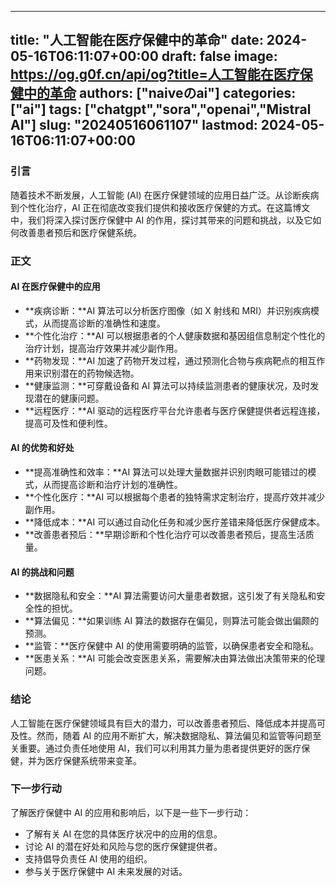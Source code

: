 
---
title: "人工智能在医疗保健中的革命"
date: 2024-05-16T06:11:07+00:00
draft: false
image: https://og.g0f.cn/api/og?title=人工智能在医疗保健中的革命
authors: ["naiveのai"]
categories: ["ai"]
tags: ["chatgpt","sora","openai","Mistral AI"]
slug: "20240516061107"
lastmod: 2024-05-16T06:11:07+00:00
---
### 引言

随着技术不断发展，人工智能 (AI) 在医疗保健领域的应用日益广泛。从诊断疾病到个性化治疗，AI 正在彻底改变我们提供和接收医疗保健的方式。在这篇博文中，我们将深入探讨医疗保健中 AI 的作用，探讨其带来的问题和挑战，以及它如何改善患者预后和医疗保健系统。

### 正文

#### AI 在医疗保健中的应用

* **疾病诊断：**AI 算法可以分析医疗图像（如 X 射线和 MRI）并识别疾病模式，从而提高诊断的准确性和速度。
* **个性化治疗：**AI 可以根据患者的个人健康数据和基因组信息制定个性化的治疗计划，提高治疗效果并减少副作用。
* **药物发现：**AI 加速了药物开发过程，通过预测化合物与疾病靶点的相互作用来识别潜在的药物候选物。
* **健康监测：**可穿戴设备和 AI 算法可以持续监测患者的健康状况，及时发现潜在的健康问题。
* **远程医疗：**AI 驱动的远程医疗平台允许患者与医疗保健提供者远程连接，提高可及性和便利性。

#### AI 的优势和好处

* **提高准确性和效率：**AI 算法可以处理大量数据并识别肉眼可能错过的模式，从而提高诊断和治疗计划的准确性。
* **个性化医疗：**AI 可以根据每个患者的独特需求定制治疗，提高疗效并减少副作用。
* **降低成本：**AI 可以通过自动化任务和减少医疗差错来降低医疗保健成本。
* **改善患者预后：**早期诊断和个性化治疗可以改善患者预后，提高生活质量。

#### AI 的挑战和问题

* **数据隐私和安全：**AI 算法需要访问大量患者数据，这引发了有关隐私和安全性的担忧。
* **算法偏见：**如果训练 AI 算法的数据存在偏见，则算法可能会做出偏颇的预测。
* **监管：**医疗保健中 AI 的使用需要明确的监管，以确保患者安全和隐私。
* **医患关系：**AI 可能会改变医患关系，需要解决由算法做出决策带来的伦理问题。

### 结论

人工智能在医疗保健领域具有巨大的潜力，可以改善患者预后、降低成本并提高可及性。然而，随着 AI 的应用不断扩大，解决数据隐私、算法偏见和监管等问题至关重要。通过负责任地使用 AI，我们可以利用其力量为患者提供更好的医疗保健，并为医疗保健系统带来变革。

### 下一步行动

了解医疗保健中 AI 的应用和影响后，以下是一些下一步行动：

* 了解有关 AI 在您的具体医疗状况中的应用的信息。
* 讨论 AI 的潜在好处和风险与您的医疗保健提供者。
* 支持倡导负责任 AI 使用的组织。
* 参与关于医疗保健中 AI 未来发展的对话。